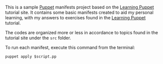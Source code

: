 This is a sample [Puppet](http://puppetlabs.com/puppet/what-is-puppet) manifests project based on the [Learning Puppet](http://docs.puppetlabs.com/learning/) tutorial site. It contains some basic manifests created to aid my personal learning, with my answers to exercises found in the [Learning Puppet](http://docs.puppetlabs.cm/learning/) tutorial.

The codes are organized more or less in accordance to topics found in the tutorial site under the ```src``` folder.

To run each manifest, execute this command from the terminal:

```puppet apply $script.pp```
